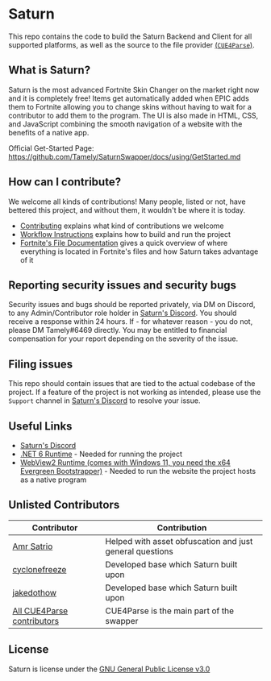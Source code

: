 # Saturn
This repo contains the code to build the Saturn Backend and Client for all supported platforms, as well as the source to the file provider [(`CUE4Parse`)](https://github.com/FabianFG/CUE4Parse).

## What is Saturn?
Saturn is the most advanced Fortnite Skin Changer on the market right now and it is completely free! Items get automatically added when EPIC adds them to Fortnite allowing you to change skins without having to wait for a contributor to add them to the program. The UI is also made in HTML, CSS, and JavaScript combining the smooth navigation of a website with the benefits of a native app.

Official Get-Started Page: https://github.com/Tamely/SaturnSwapper/docs/using/GetStarted.md

## How can I contribute?
We welcome all kinds of contributions! Many people, listed or not, have bettered this project, and without them, it wouldn't be where it is today.

* [Contributing](docs/contributing/GetStarted.md) explains what kind of contributions we welcome
* [Workflow Instructions](docs/contributing/BuildingAndRunning.md) explains how to build and run the project
* [Fortnite's File Documentation](docs/contributing/FortniteFiles.md) gives a quick overview of where everything is located in Fortnite's files and how Saturn takes advantage of it

## Reporting security issues and security bugs

Security issues and bugs should be reported privately, via DM on Discord, to any Admin/Contributor role holder in [Saturn's Discord](https://discord.gg/Saturn). You should receive a response within 24 hours. If - for whatever reason - you do not, please DM Tamely#6469 directly. You may be entitled to financial compensation for your report depending on the severity of the issue.

## Filing issues

This repo should contain issues that are tied to the actual codebase of the project. If a feature of the project is not working as intended, please use the `Support` channel in [Saturn's Discord](https://discord.gg/Saturn) to resolve your issue.

## Useful Links
* [Saturn's Discord](https://discord.gg/Saturn)
* [.NET 6 Runtime](https://dotnet.microsoft.com/en-us/download/dotnet/thank-you/runtime-desktop-6.0.0-windows-x64-installer) - Needed for running the project
* [WebView2 Runtime (comes with Windows 11, you need the x64 Evergreen Bootstrapper)](https://developer.microsoft.com/en-us/microsoft-edge/webview2/#download-section) - Needed to run the website the project hosts as a native program

## Unlisted Contributors

| Contributor | Contribution |
| ----------- | ----------- |
| [Amr Satrio](https://github.com/Amrsatrio)   | Helped with asset obfuscation and just general questions |
| [cyclonefreeze](https://github.com/cyclonefreeze)   | Developed base which Saturn built upon |
| [jakedothow](https://github.com/jakedothow)   | Developed base which Saturn built upon |
| [All CUE4Parse contributors](https://github.com/FabianFG/CUE4Parse/graphs/contributors)   | CUE4Parse is the main part of the swapper |

## License

Saturn is license under the [GNU General Public License v3.0](LICENSE)
